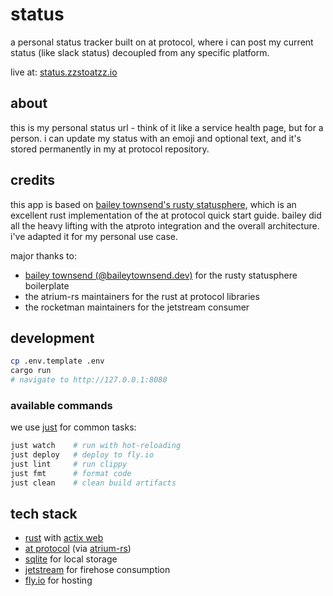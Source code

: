 # status

a personal status tracker built on at protocol, where i can post my current status (like slack status) decoupled from any specific platform.

live at: [status.zzstoatzz.io](https://status.zzstoatzz.io)

## about

this is my personal status url - think of it like a service health page, but for a person. i can update my status with an emoji and optional text, and it's stored permanently in my at protocol repository.

## credits

this app is based on [bailey townsend's rusty statusphere](https://github.com/fatfingers23/rusty_statusphere_example_app), which is an excellent rust implementation of the at protocol quick start guide. bailey did all the heavy lifting with the atproto integration and the overall architecture. i've adapted it for my personal use case.

major thanks to:
- [bailey townsend (@baileytownsend.dev)](https://bsky.app/profile/baileytownsend.dev) for the rusty statusphere boilerplate
- the atrium-rs maintainers for the rust at protocol libraries
- the rocketman maintainers for the jetstream consumer

## development

```bash
cp .env.template .env
cargo run
# navigate to http://127.0.0.1:8080
```

### available commands

we use [just](https://github.com/casey/just) for common tasks:

```bash
just watch    # run with hot-reloading
just deploy   # deploy to fly.io
just lint     # run clippy
just fmt      # format code
just clean    # clean build artifacts
```

## tech stack

- [rust](https://www.rust-lang.org/) with [actix web](https://actix.rs/)
- [at protocol](https://atproto.com/) (via [atrium-rs](https://github.com/sugyan/atrium))
- [sqlite](https://www.sqlite.org/) for local storage
- [jetstream](https://github.com/bluesky-social/jetstream) for firehose consumption
- [fly.io](https://fly.io/) for hosting